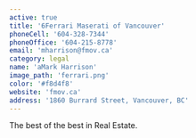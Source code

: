 ```yaml
---
active: true
title: '6Ferrari Maserati of Vancouver'
phoneCell: '604-328-7344'
phoneOffice: '604-215-8778'
email: 'mharrison@fmov.ca'
category: legal
name: 'aMark Harrison'
image_path: 'ferrari.png'
color: '#f8d4f8'
website: 'fmov.ca'
address: '1860 Burrard Street, Vancouver, BC'
---
```


The best of the best in Real Estate.
